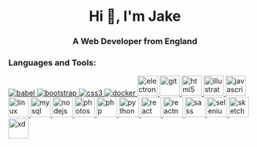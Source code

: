 <h1 align="center">Hi 👋, I'm Jake</h1>
<h3 align="center">A Web Developer from England</h3>


<h3 align="left">Languages and Tools:</h3>
<p align="left">
  <a href="https://babeljs.io/" target="_blank">
    <img src="https://img.shields.io/badge/-Babel-333333?style=flat&logo=babel" alt="babel"/>
  </a>
  <a href="https://getbootstrap.com" target="_blank">
    <img src="https://img.shields.io/badge/-Bootstrap-333333?style=flat&logo=bootstrap" alt="bootstrap"/>
  </a>
  <a href="https://www.w3schools.com/css/" target="_blank">
    <img src="https://img.shields.io/badge/-CSS3-333333?style=flat&logo=css3" alt="css3"/>
  </a>
  <a href="https://www.docker.com/" target="_blank">
    <img src="https://img.shields.io/badge/-Docker-333333?style=flat&logo=docker" alt="docker"/>
  </a>
  <a href="https://www.electronjs.org" target="_blank">
    <img src="https://devicons.github.io/devicon/devicon.git/icons/electron/electron-original.svg" alt="electron" width="40" height="40"/>
  </a>
  <a href="https://git-scm.com/" target="_blank">
    <img src="https://www.vectorlogo.zone/logos/git-scm/git-scm-icon.svg" alt="git" width="40" height="40"/>
  </a>
  <a href="https://www.w3.org/html/" target="_blank">
    <img src="https://devicons.github.io/devicon/devicon.git/icons/html5/html5-original-wordmark.svg" alt="html5" width="40" height="40"/>
  </a>
  <a href="https://www.adobe.com/in/products/illustrator.html" target="_blank">
    <img src="https://www.vectorlogo.zone/logos/adobe_illustrator/adobe_illustrator-icon.svg" alt="illustrator" width="40" height="40"/>
  </a>
  <a href="https://developer.mozilla.org/en-US/docs/Web/JavaScript" target="_blank">
    <img src="https://devicons.github.io/devicon/devicon.git/icons/javascript/javascript-original.svg" alt="javascript" width="40" height="40"/>
  </a>
  <a href="https://www.linux.org/" target="_blank">
    <img src="https://devicons.github.io/devicon/devicon.git/icons/linux/linux-original.svg" alt="linux" width="40" height="40"/>
  </a>
  <a href="https://www.mysql.com/" target="_blank">
    <img src="https://devicons.github.io/devicon/devicon.git/icons/mysql/mysql-original-wordmark.svg" alt="mysql" width="40" height="40"/>
  </a>
  <a href="https://nodejs.org" target="_blank">
    <img src="https://devicons.github.io/devicon/devicon.git/icons/nodejs/nodejs-original-wordmark.svg" alt="nodejs" width="40" height="40"/>
  </a>
  <a href="https://www.photoshop.com/en" target="_blank">
    <img src="https://devicons.github.io/devicon/devicon.git/icons/photoshop/photoshop-plain.svg" alt="photoshop" width="40" height="40"/>
  </a>
  <a href="https://www.php.net" target="_blank">
    <img src="https://devicons.github.io/devicon/devicon.git/icons/php/php-original.svg" alt="php" width="40" height="40"/>
  </a>
  <a href="https://www.python.org" target="_blank">
    <img src="https://devicons.github.io/devicon/devicon.git/icons/python/python-original.svg" alt="python" width="40" height="40"/>
  </a>
  <a href="https://reactjs.org/" target="_blank">
    <img src="https://devicons.github.io/devicon/devicon.git/icons/react/react-original-wordmark.svg" alt="react" width="40" height="40"/>
  </a>
  <a href="https://reactnative.dev/" target="_blank">
    <img src="https://reactnative.dev/img/header_logo.svg" alt="reactnative" width="40" height="40"/>
  </a>
  <a href="https://sass-lang.com" target="_blank">
    <img src="https://devicons.github.io/devicon/devicon.git/icons/sass/sass-original.svg" alt="sass" width="40" height="40"/>
  </a>
  <a href="https://www.selenium.dev" target="_blank">
    <img src="https://raw.githubusercontent.com/detain/svg-logos/780f25886640cef088af994181646db2f6b1a3f8/svg/selenium-logo.svg" alt="selenium" width="40" height="40"/>
  </a>
  <a href="https://www.sketch.com/" target="_blank">
    <img src="https://www.vectorlogo.zone/logos/sketchapp/sketchapp-icon.svg" alt="sketch" width="40" height="40"/>
  </a>
  <a href="https://www.adobe.com/products/xd.html" target="_blank">
    <img src="https://cdn.worldvectorlogo.com/logos/adobe-xd.svg" alt="xd" width="40" height="40"/>
  </a>
</p>
